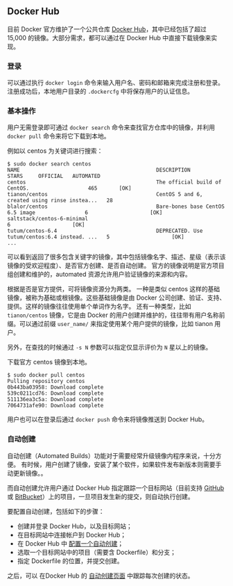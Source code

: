 ## Docker Hub
目前 Docker 官方维护了一个公共仓库 [Docker Hub](https://hub.docker.com/)，其中已经包括了超过 15,000 的镜像。大部分需求，都可以通过在 Docker Hub 中直接下载镜像来实现。

### 登录
可以通过执行 `docker login` 命令来输入用户名、密码和邮箱来完成注册和登录。
注册成功后，本地用户目录的 `.dockercfg` 中将保存用户的认证信息。

### 基本操作
用户无需登录即可通过 `docker search` 命令来查找官方仓库中的镜像，并利用 `docker pull` 命令来将它下载到本地。

例如以 centos 为关键词进行搜索：
```
$ sudo docker search centos
NAME                                            DESCRIPTION                                     STARS     OFFICIAL   AUTOMATED
centos                                          The official build of CentOS.                   465       [OK]
tianon/centos                                   CentOS 5 and 6, created using rinse instea...   28
blalor/centos                                   Bare-bones base CentOS 6.5 image                6                    [OK]
saltstack/centos-6-minimal                                                                      6                    [OK]
tutum/centos-6.4                                DEPRECATED. Use tutum/centos:6.4 instead. ...   5                    [OK]
...
```
可以看到返回了很多包含关键字的镜像，其中包括镜像名字、描述、星级（表示该镜像的受欢迎程度）、是否官方创建、是否自动创建。
官方的镜像说明是官方项目组创建和维护的，automated 资源允许用户验证镜像的来源和内容。

根据是否是官方提供，可将镜像资源分为两类。
一种是类似 centos 这样的基础镜像，被称为基础或根镜像。这些基础镜像是由 Docker 公司创建、验证、支持、提供。这样的镜像往往使用单个单词作为名字。
还有一种类型，比如 `tianon/centos` 镜像，它是由 Docker 的用户创建并维护的，往往带有用户名称前缀。可以通过前缀 `user_name/` 来指定使用某个用户提供的镜像，比如 tianon 用户。

另外，在查找的时候通过 `-s N` 参数可以指定仅显示评价为 `N` 星以上的镜像。

下载官方 centos 镜像到本地。
```
$ sudo docker pull centos
Pulling repository centos
0b443ba03958: Download complete
539c0211cd76: Download complete
511136ea3c5a: Download complete
7064731afe90: Download complete
```
用户也可以在登录后通过 `docker push` 命令来将镜像推送到 Docker Hub。

### 自动创建
自动创建（Automated Builds）功能对于需要经常升级镜像内程序来说，十分方便。
有时候，用户创建了镜像，安装了某个软件，如果软件发布新版本则需要手动更新镜像。。

而自动创建允许用户通过 Docker Hub 指定跟踪一个目标网站（目前支持 [GitHub](github.org) 或 [BitBucket](bitbucket.org)）上的项目，一旦项目发生新的提交，则自动执行创建。

要配置自动创建，包括如下的步骤：
* 创建并登录 Docker Hub，以及目标网站；
* 在目标网站中连接帐户到 Docker Hub；
* 在 Docker Hub 中 [配置一个自动创建](https://registry.hub.docker.com/builds/add/)；
* 选取一个目标网站中的项目（需要含 Dockerfile）和分支；
* 指定 Dockerfile 的位置，并提交创建。

之后，可以 在Docker Hub 的 [自动创建页面](https://registry.hub.docker.com/builds/) 中跟踪每次创建的状态。

